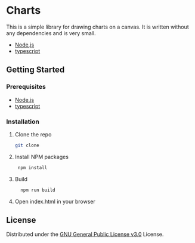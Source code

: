 # Charts

This is a simple library for drawing charts on a canvas. It is written without any dependencies and is very small.

- [Node.js](https://nodejs.org/en/)
- [typescript](https://www.typescriptlang.org/)

## Getting Started

### Prerequisites

- [Node.js](https://nodejs.org/en/)
- [typescript](https://www.typescriptlang.org/)

### Installation

1. Clone the repo

   ```sh
   git clone
   ```

2. Install NPM packages
   ```sh
    npm install
   ```
3. Build
   ```sh
     npm run build
   ```
4. Open index.html in your browser

## License

Distributed under the [GNU General Public License v3.0](LICENSE) License.
